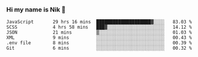 ### Hi my name is Nik 👋

<!--
**NikDoe/NikDoe** is a ✨ _special_ ✨ repository because its `README.md` (this file) appears on your GitHub profile.

Here are some ideas to get you started:

- 🔭 I’m currently working on ...
- 🌱 I’m currently learning ...
- 👯 I’m looking to collaborate on ...
- 🤔 I’m looking for help with ...
- 💬 Ask me about ...
- 📫 How to reach me: ...
- 😄 Pronouns: ...
- ⚡ Fun fact: ...
-->

<!--START_SECTION:waka-->

```text
JavaScript       29 hrs 16 mins  ████████████████████▓░░░░   83.03 %
SCSS             4 hrs 58 mins   ███▓░░░░░░░░░░░░░░░░░░░░░   14.12 %
JSON             21 mins         ▒░░░░░░░░░░░░░░░░░░░░░░░░   01.03 %
XML              9 mins          ░░░░░░░░░░░░░░░░░░░░░░░░░   00.43 %
.env file        8 mins          ░░░░░░░░░░░░░░░░░░░░░░░░░   00.39 %
Git              6 mins          ░░░░░░░░░░░░░░░░░░░░░░░░░   00.32 %
```

<!--END_SECTION:waka-->
